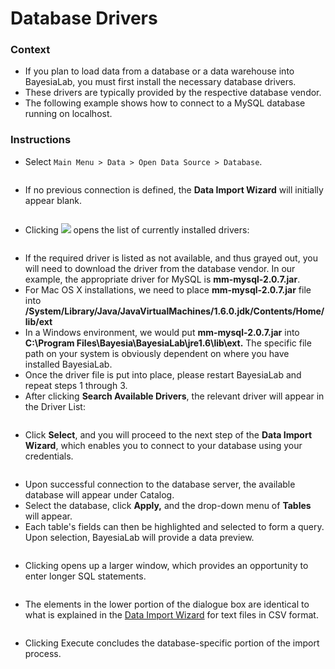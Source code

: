 # Database Drivers

### Context&#x20;

* If you plan to load data from a database or a data warehouse into BayesiaLab, you must first install the necessary database drivers.
* These drivers are typically provided by the respective database vendor.&#x20;
* The following example shows how to connect to a MySQL database running on localhost.

### Instructions&#x20;

* Select `Main Menu > Data > Open Data Source > Database`.

<figure><img src="https://bayesia.clickhelp.co/resources/Storage/bayesialab-knowledge-hub/BlabC/attachments/2392725/2982608.png" alt=""><figcaption></figcaption></figure>

* If no previous connection is defined, the **Data Import Wizard** will initially appear blank.

<figure><img src="https://bayesia.clickhelp.co/resources/Storage/bayesialab-knowledge-hub/BlabC/attachments/2392725/2982610.png" alt=""><figcaption></figcaption></figure>

* Clicking  ![](https://bayesia.clickhelp.co/resources/Storage/bayesialab-knowledge-hub/BlabC/attachments/2392725/2982612.png) opens the list of currently installed drivers:

<figure><img src="https://bayesia.clickhelp.co/resources/Storage/bayesialab-knowledge-hub/BlabC/attachments/2392725/2982614.png" alt=""><figcaption></figcaption></figure>

* If the required driver is listed as not available, and thus grayed out, you will need to download the driver from the database vendor. In our example, the appropriate driver for MySQL is **mm-mysql-2.0.7.jar**.
* For Mac OS X installations, we need to place **mm-mysql-2.0.7.jar** file into **/System/Library/Java/JavaVirtualMachines/1.6.0.jdk/Contents/Home/lib/ext**
* In a Windows environment, we would put **mm-mysql-2.0.7.jar** into **C:\Program Files\Bayesia\BayesiaLab\jre1.6\lib\ext.** The specific file path on your system is obviously dependent on where you have installed BayesiaLab.&#x20;
* Once the driver file is put into place, please restart BayesiaLab and repeat steps 1 through 3.
* After clicking **Search Available Drivers**, the relevant driver will appear in the Driver List:

<figure><img src="https://bayesia.clickhelp.co/resources/Storage/bayesialab-knowledge-hub/BlabC/attachments/2392725/2982616.png" alt=""><figcaption></figcaption></figure>

* Click **Select**, and you will proceed to the next step of the **Data Import Wizard**, which enables you to connect to your database using your credentials.

<figure><img src="https://bayesia.clickhelp.co/resources/Storage/bayesialab-knowledge-hub/BlabC/attachments/2392725/2982618.png" alt=""><figcaption></figcaption></figure>

* Upon successful connection to the database server, the available database will appear under Catalog.
* Select the database, click **Apply,** and the drop-down menu of **Tables** will appear.
* Each table's fields can then be highlighted and selected to form a query. Upon selection, BayesiaLab will provide a data preview.

<figure><img src="https://bayesia.clickhelp.co/resources/Storage/bayesialab-knowledge-hub/BlabC/attachments/2392725/2982620.png" alt=""><figcaption></figcaption></figure>

* Clicking opens up a larger window, which provides an opportunity to enter longer SQL statements.

<figure><img src="https://bayesia.clickhelp.co/resources/Storage/bayesialab-knowledge-hub/BlabC/attachments/2392725/2982624.png" alt=""><figcaption></figcaption></figure>

* The elements in the lower portion of the dialogue box are identical to what is explained in the [Data Import Wizard](../user-guide/main-menu/data/open-data-source-data-import-wizard/) for text files in CSV format.

<figure><img src="https://bayesia.clickhelp.co/resources/Storage/bayesialab-knowledge-hub/BlabC/attachments/2392725/2982626.png" alt=""><figcaption></figcaption></figure>

* Clicking Execute concludes the database-specific portion of the import process.&#x20;
